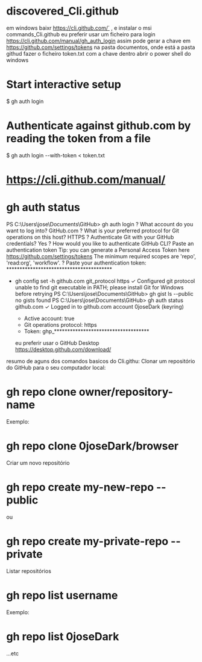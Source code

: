 # discovered_Cli.github
em windows baixr https://cli.github.com/´ , e instalar o msi
 commands_Cli.github
 eu preferir usar um ficheiro para login  https://cli.github.com/manual/gh_auth_login
 assim pode gerar a chave em https://github.com/settings/tokens
 na pasta documentos, onde está a pasta  githud fazer o ficheiro token.txt com a chave dentro
 abrir o power shell do windows
# Start interactive setup
$ gh auth login

# Authenticate against github.com by reading the token from a file
$ gh auth login --with-token < token.txt

# https://cli.github.com/manual/

# gh auth status

PS C:\Users\jose\Documents\GitHub> gh auth login
? What account do you want to log into? GitHub.com
? What is your preferred protocol for Git operations on this host? HTTPS
? Authenticate Git with your GitHub credentials? Yes
? How would you like to authenticate GitHub CLI? Paste an authentication token
Tip: you can generate a Personal Access Token here https://github.com/settings/tokens
The minimum required scopes are 'repo', 'read:org', 'workflow'.
? Paste your authentication token: ****************************************
- gh config set -h github.com git_protocol https
✓ Configured git protocol
unable to find git executable in PATH; please install Git for Windows before retrying
PS C:\Users\jose\Documents\GitHub> gh gist ls --public
no gists found
PS C:\Users\jose\Documents\GitHub> gh auth status
github.com
  ✓ Logged in to github.com account 0joseDark (keyring)
  - Active account: true
  - Git operations protocol: https
  - Token: ghp_************************************
  
  eu preferir usar o GitHub Desktop https://desktop.github.com/download/ 
  
resumo de aguns dos comandos basicos do Cli.githu: 
Clonar um repositório do GitHub para o seu computador local:
# gh repo clone owner/repository-name
Exemplo:
# gh repo clone 0joseDark/browser
Criar um novo repositório
# gh repo create my-new-repo --public
ou
# gh repo create my-private-repo --private
Listar repositórios
# gh repo list username
Exemplo:
# gh repo list 0joseDark
...etc

